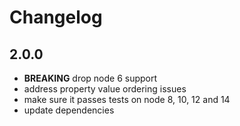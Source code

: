 # Changelog

## 2.0.0

- **BREAKING** drop node 6 support
- address property value ordering issues
- make sure it passes tests on node 8, 10, 12 and 14
- update dependencies
